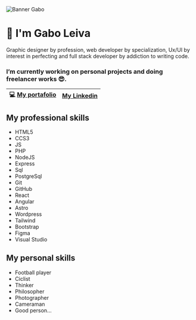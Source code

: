 <picture>
 <source media="(prefers-color-scheme: dark)" srcset="https://github.com/gaboleiva-dsgn/gaboleiva-dsgn/issues/1#issue-2368135158">
 <source media="(prefers-color-scheme: light)" srcset="https://github.com/gaboleiva-dsgn/gaboleiva-dsgn/issues/1#issue-2368135158">
 <img alt="Banner Gabo" src="https://github.com/gaboleiva-dsgn/gaboleiva-dsgn/issues/1#issue-2368135158">
</picture>

# 👋 I'm Gabo Leiva
Graphic designer by profession, web developer by specialization, Ux/UI by interest in perfecting and full stack developer by addiction to writing code.

### I’m currently working on personal projects and doing freelancer works 😎.
| 💻  [My portafolio](https://gaboleiva-dsgn.github.io/portafolio-gabo/) | [My Linkedin](https://www.linkedin.com/in/gaboleiva/) |
|-----|------|

## My professional skills

- HTML5
- CCS3
- JS
- PHP
- NodeJS
- Express
- Sql
- PostgreSql
- Git
- GitHub
- React
- Angular
- Astro
- Wordpress
- Tailwind
- Bootstrap
- Figma
- Visual Studio

## My personal skills

- Football player
- Ciclist
- Thinker
- Philosopher
- Photographer
- Cameraman
- Good person...
<!--
**gaboleiva-dsgn/gaboleiva-dsgn** is a ✨ _special_ ✨ repository because its `README.md` (this file) appears on your GitHub profile.

Here are some ideas to get you started:

- 🔭 I’m currently working on ...
- 🌱 I’m currently learning ...
- 👯 I’m looking to collaborate on ...
- 🤔 I’m looking for help with ...
- 💬 Ask me about ...
- 📫 How to reach me: ...
- 😄 Pronouns: ...
- ⚡ Fun fact: ...
-->
